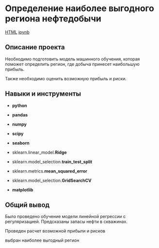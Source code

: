 # Определение наиболее выгодного региона нефтедобычи

[HTML](https://github.com/AleksanderKholodov/YandexPracticumProjects/blob/main/08%20oil%20production%20region/oil%20production%20region%20.html)     [ipynb](https://github.com/AleksanderKholodov/YandexPracticumProjects/blob/main/08%20oil%20production%20region/oil%20production%20region%20.ipynb)

## Описание проекта

Необходимо подготовить модель машинного обучения, которая поможет определить регион, где добыча принесет наибольшую прибыль. 

Также необходимо оценить возможную прибыль и риски.


## Навыки и инструменты

- **python**
- **pandas**
- **numpy**
- **scipy**
- **seaborn**

- sklearn.linear_model.**Ridge**
- sklearn.model_selection.**train_test_split**
- sklearn.metrics.**mean_squared_error**
- sklearn.model_selection.**GridSearchCV**
- **matplotlib**

## 

## Общий вывод

Было проведено обучение модели линейной регрессии с регуляризацией. Предсказаны запасы нефти в скважинах. 


Проведен расчет возможной прибыли и рисков

выбран наиболее выгодный регион 